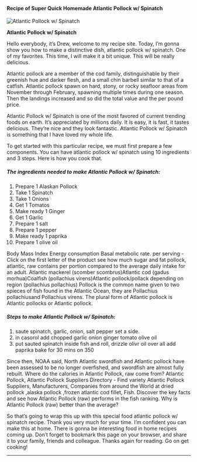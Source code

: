             

#### Recipe of Super Quick Homemade Atlantic Pollock w/ Spinatch

![Atlantic Pollock w/ Spinatch](https://img-global.cpcdn.com/recipes/4754644702068736/751x532cq70/atlantic-pollock-w-spinatch-recipe-main-photo.jpg)

**Atlantic Pollock w/ Spinatch**

Hello everybody, it’s Drew, welcome to my recipe site. Today, I’m gonna show you how to make a distinctive dish, atlantic pollock w/ spinatch. One of my favorites. This time, I will make it a bit unique. This will be really delicious.

Atlantic pollock are a member of the cod family, distinguishable by their greenish hue and darker flesh, and a small chin barbell similar to that of a catfish. Atlantic pollock spawn on hard, stony, or rocky seafloor areas from November through February, spawning multiple times during one season. Then the landings increased and so did the total value and the per pound price.

Atlantic Pollock w/ Spinatch is one of the most favored of current trending foods on earth. It’s appreciated by millions daily. It is easy, it is fast, it tastes delicious. They’re nice and they look fantastic. Atlantic Pollock w/ Spinatch is something that I have loved my whole life.

To get started with this particular recipe, we must first prepare a few components. You can have atlantic pollock w/ spinatch using 10 ingredients and 3 steps. Here is how you cook that.

##### The ingredients needed to make Atlantic Pollock w/ Spinatch:

1.  Prepare 1 Alaskan Pollock
2.  Take 1 Spinatch
3.  Take 1 Onions
4.  Get 1 Tomatos
5.  Make ready 1 Ginger
6.  Get 1 Garlic
7.  Prepare 1 salt
8.  Prepare 1 pepper
9.  Make ready 1 paprika
10.  Prepare 1 olive oil

Body Mass Index Energy consumption Basal metabolic rate. per serving - Click on the first letter of the product see how much sugar and fat pollock, atlantic, raw contains per portion compared to the average daily intake for an adult. Atlantic mackerel (scomber scombrus)Atlantic cod (gadus morhua)Coalfish (pollachius virens)Atlantic pollock/pollack depending on region (pollachius pollachius) Pollock is the common name given to two spieces of fish found in the Atlantic Ocean, they are Pollachius pollachiusand Pollachius virens. The plural form of Atlantic pollock is Atlantic pollocks or Atlantic pollock.

##### Steps to make Atlantic Pollock w/ Spinatch:

1.  saute spinatch, garlic, onion, salt pepper set a side.
2.  in casorol add chopped garlic onion ginger tomato olive oil
3.  put sauted spinatch inside fish and roll, drizzle olivr oil over all add paprika bake for 30 mins on 350

Since then, NOAA said, North Atlantic swordfish and Atlantic pollock have been assessed to be no longer overfished, and swordfish are almost fully rebuilt. Where do the calories in Atlantic Pollock, raw come from? Atlantic Pollock, Atlantic Pollock Suppliers Directory - Find variety Atlantic Pollock Suppliers, Manufacturers, Companies from around the World at dried pollock ,alaska pollock ,frozen atlantic cod fillet, Fish. Discover the key facts and see how Atlantic Pollock (raw) performs in the fish ranking. Why is Atlantic Pollock (raw) better than the average?

So that’s going to wrap this up with this special food atlantic pollock w/ spinatch recipe. Thank you very much for your time. I’m confident you can make this at home. There is gonna be interesting food in home recipes coming up. Don’t forget to bookmark this page on your browser, and share it to your family, friends and colleague. Thanks again for reading. Go on get cooking!

* * *